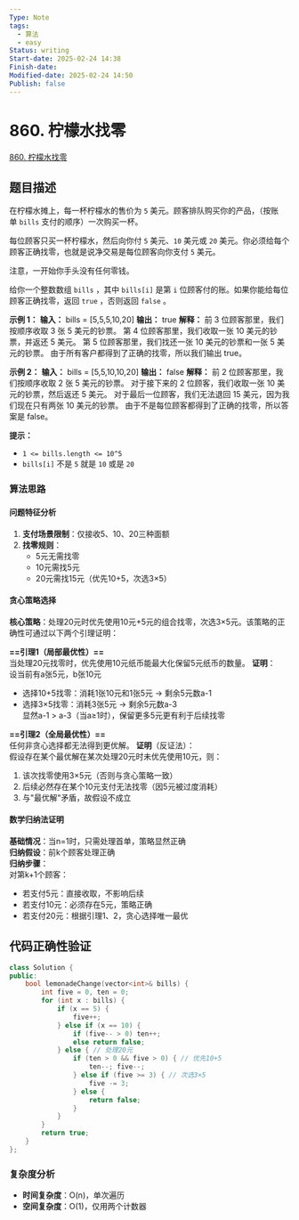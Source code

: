 ```yaml
---
Type: Note
tags:
  - 算法
  - easy
Status: writing
Start-date: 2025-02-24 14:38
Finish-date: 
Modified-date: 2025-02-24 14:50
Publish: false
---
```



# 860. 柠檬水找零
[860. 柠檬水找零](https://leetcode.cn/problems/lemonade-change/)

## 题目描述
在柠檬水摊上，每一杯柠檬水的售价为 `5` 美元。顾客排队购买你的产品，（按账单 `bills` 支付的顺序）一次购买一杯。

每位顾客只买一杯柠檬水，然后向你付 `5` 美元、`10` 美元或 `20` 美元。你必须给每个顾客正确找零，也就是说净交易是每位顾客向你支付 `5` 美元。

注意，一开始你手头没有任何零钱。

给你一个整数数组 `bills` ，其中 `bills[i]` 是第 `i` 位顾客付的账。如果你能给每位顾客正确找零，返回 `true` ，否则返回 `false` 。

**示例 1：**
**输入：** bills = [5,5,5,10,20]
**输出：** true
**解释：**
前 3 位顾客那里，我们按顺序收取 3 张 5 美元的钞票。
第 4 位顾客那里，我们收取一张 10 美元的钞票，并返还 5 美元。
第 5 位顾客那里，我们找还一张 10 美元的钞票和一张 5 美元的钞票。
由于所有客户都得到了正确的找零，所以我们输出 true。

**示例 2：**
**输入：** bills = [5,5,10,10,20]
**输出：** false
**解释：**
前 2 位顾客那里，我们按顺序收取 2 张 5 美元的钞票。
对于接下来的 2 位顾客，我们收取一张 10 美元的钞票，然后返还 5 美元。
对于最后一位顾客，我们无法退回 15 美元，因为我们现在只有两张 10 美元的钞票。
由于不是每位顾客都得到了正确的找零，所以答案是 false。

**提示：**
- `1 <= bills.length <= 10^5`
- `bills[i]` 不是 `5` 就是 `10` 或是 `20`

### 算法思路

#### 问题特征分析

1. **支付场景限制**：仅接收5、10、20三种面额
2. **找零规则**：
    - 5元无需找零
    - 10元需找5元
    - 20元需找15元（优先10+5，次选3×5）

#### 贪心策略选择

**核心策略**：处理20元时优先使用10元+5元的组合找零，次选3×5元。该策略的正确性可通过以下两个引理证明：

**==引理1（局部最优性）==**  
当处理20元找零时，优先使用10元纸币能最大化保留5元纸币的数量。
**证明**：  
设当前有a张5元，b张10元
- 选择10+5找零：消耗1张10元和1张5元 → 剩余5元数a-1
- 选择3×5找零：消耗3张5元 → 剩余5元数a-3  
    显然a-1 > a-3（当a≥1时），保留更多5元更有利于后续找零


**==引理2（全局最优性）==**  
任何非贪心选择都无法得到更优解。
**证明**（反证法）：  
假设存在某个最优解在某次处理20元时未优先使用10元，则：
1. 该次找零使用3×5元（否则与贪心策略一致）
2. 后续必然存在某个10元支付无法找零（因5元被过度消耗）
3. 与"最优解"矛盾，故假设不成立

#### 数学归纳法证明

**基础情况**：当n=1时，只需处理首单，策略显然正确  
**归纳假设**：前k个顾客处理正确  
**归纳步骤**：  
对第k+1个顾客：

- 若支付5元：直接收取，不影响后续
- 若支付10元：必须存在5元，策略正确
- 若支付20元：根据引理1、2，贪心选择唯一最优

## 代码正确性验证

```cpp
class Solution {
public:
    bool lemonadeChange(vector<int>& bills) {
        int five = 0, ten = 0;
        for (int x : bills) {
            if (x == 5) {
                five++;
            } else if (x == 10) {
                if (five-- > 0) ten++;
                else return false;
            } else { // 处理20元
                if (ten > 0 && five > 0) { // 优先10+5
                    ten--; five--;
                } else if (five >= 3) { // 次选3×5
                    five -= 3;
                } else {
                    return false;
                }
            }
        }
        return true;
    }
};
```

### 复杂度分析
- **时间复杂度**：O(n)，单次遍历
- **空间复杂度**：O(1)，仅用两个计数器

